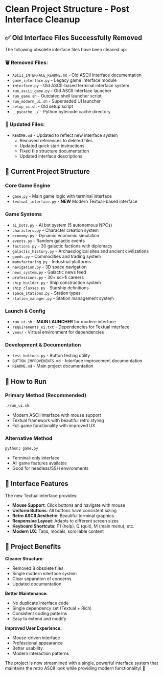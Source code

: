 # Clean Project Structure - Post Interface Cleanup

## ✅ **Old Interface Files Successfully Removed**

The following obsolete interface files have been cleaned up:

### 🗑️ **Removed Files:**
- `ASCII_INTERFACE_README.md` - Old ASCII interface documentation
- `game_interface.py` - Legacy game interface module
- `interface.py` - Old ASCII-based terminal interface system
- `run_ascii_game.py` - Old ASCII interface launcher
- `run_game.sh` - Outdated shell launcher script
- `run_modern_ui.sh` - Superseded UI launcher
- `setup_ui.sh` - Old setup script
- `__pycache__/` - Python bytecode cache directory

### 📝 **Updated Files:**
- `README.md` - Updated to reflect new interface system
  - Removed references to deleted files
  - Updated quick start instructions
  - Fixed file structure documentation
  - Updated interface descriptions

## 🎯 **Current Project Structure**

### **Core Game Engine**
- `game.py` - Main game logic with terminal interface
- `textual_interface.py` - **NEW** Modern Textual-based interface

### **Game Systems**
- `ai_bots.py` - AI bot system (5 autonomous NPCs)
- `characters.py` - Character creation system
- `economy.py` - Dynamic economic simulation
- `events.py` - Random galactic events
- `factions.py` - 30 galactic factions with diplomacy
- `galactic_history.py` - Archaeological sites and ancient civilizations
- `goods.py` - Commodities and trading system
- `manufacturing.py` - Industrial platforms
- `navigation.py` - 3D space navigation
- `news_system.py` - Galactic news feed
- `professions.py` - 30+ sci-fi careers
- `ship_builder.py` - Ship construction system
- `ship_classes.py` - Starship definitions
- `space_stations.py` - Station types
- `station_manager.py` - Station management system

### **Launch & Config**
- `run_ui.sh` - **MAIN LAUNCHER** for modern interface
- `requirements_ui.txt` - Dependencies for Textual interface
- `venv/` - Virtual environment for dependencies

### **Development & Documentation**
- `test_buttons.py` - Button testing utility
- `BUTTON_IMPROVEMENTS.md` - Interface improvement documentation
- `README.md` - Main project documentation

## 🚀 **How to Run**

### **Primary Method (Recommended)**
```bash
./run_ui.sh
```
- Modern ASCII interface with mouse support
- Textual framework with beautiful retro styling
- Full game functionality with improved UX

### **Alternative Method**
```bash
python3 game.py
```
- Terminal-only interface
- All game features available
- Good for headless/SSH environments

## 🎨 **Interface Features**

The new Textual interface provides:
- **Mouse Support**: Click buttons and navigate with mouse
- **Uniform Buttons**: All buttons have consistent sizing
- **Retro ASCII Aesthetic**: Beautiful terminal graphics
- **Responsive Layout**: Adapts to different screen sizes
- **Keyboard Shortcuts**: F1 (help), Q (quit), M (main menu), etc.
- **Modern UX**: Tabs, modals, scrollable content

## 🧹 **Project Benefits**

**Cleaner Structure:**
- Removed 8 obsolete files
- Single modern interface system
- Clear separation of concerns
- Updated documentation

**Better Maintenance:**
- No duplicate interface code
- Single dependency set (Textual + Rich)
- Consistent coding patterns
- Easy to extend and modify

**Improved User Experience:**
- Mouse-driven interface
- Professional appearance
- Better usability
- Modern interaction patterns

The project is now streamlined with a single, powerful interface system that maintains the retro ASCII look while providing modern functionality! 🎉